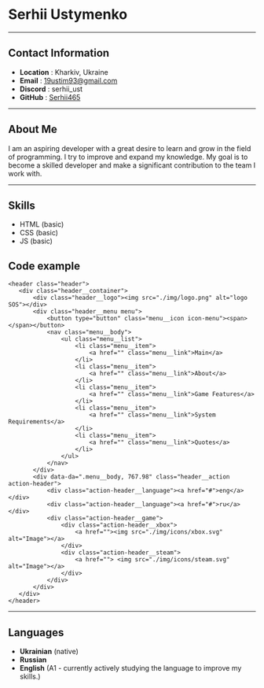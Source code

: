# Serhii Ustymenko

---

## Contact Information
* **Location** : Kharkiv, Ukraine
* **Email** : 19ustim93@gmail.com
* **Discord** : serhii_ust
* **GitHub** : [Serhii465](https://github.com/Serhii465/)

---

## About Me
I am an aspiring developer with a great desire to learn and grow in the field of programming.  I try to improve and expand my knowledge. My goal is to become a skilled developer and make a significant contribution to the team I work with.

---

## Skills
* HTML (basic)
* CSS (basic)
* JS (basic)

## Code example 
 
 ```
 <header class="header">
	<div class="header__container">
		<div class="header__logo"><img src="./img/logo.png" alt="logo SOS"></div>
		<div class="header__menu menu">
			<button type="button" class="menu__icon icon-menu"><span></span></button>
			<nav class="menu__body">
				<ul class="menu__list">
					<li class="menu__item">
						<a href="" class="menu__link">Main</a>
					</li>
					<li class="menu__item">
						<a href="" class="menu__link">About</a>
					</li>
					<li class="menu__item">
						<a href="" class="menu__link">Game Features</a>
					</li>
					<li class="menu__item">
						<a href="" class="menu__link">System Requirements</a>
					</li>
					<li class="menu__item">
						<a href="" class="menu__link">Quotes</a>
					</li>
				</ul>
			</nav>
		</div>
		<div data-da=".menu__body, 767.98" class="header__action action-header">
			<div class="action-header__language"><a href="#">eng</a></div>
			<div class="action-header__language"><a href="#">ru</a></div>
			<div class="action-header__game">
				<div class="action-header__xbox">
					<a href=""><img src="./img/icons/xbox.svg" alt="Image"></a>
				</div>
				<div class="action-header__steam">
					<a href=""> <img src="./img/icons/steam.svg" alt="Image"></a>
				</div>
			</div>
		</div>
	</div>
</header>
 ```
---
## Languages
* **Ukrainian** (native) 
* **Russian**
* **English** (A1 - сurrently actively studying the language to improve my skills.)

